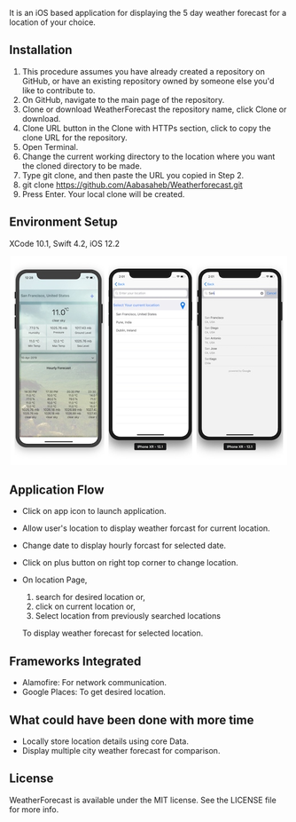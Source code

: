 It is an iOS based application for displaying the 5 day weather forecast for a location of your choice.

## Installation

1. This procedure assumes you have already created a repository on GitHub, or have an existing repository owned by someone else you'd like to contribute to.
2. On GitHub, navigate to the main page of the repository.
3. Clone or download WeatherForecast the repository name, click Clone or download.
4. Clone URL button in the Clone with HTTPs section, click to copy the clone URL for the repository.
5. Open Terminal.
6. Change the current working directory to the location where you want the cloned directory to be made.
7. Type git clone, and then paste the URL you copied in Step 2.
8. git clone https://github.com/Aabasaheb/Weatherforecast.git
9. Press Enter. Your local clone will be created.

## Environment Setup

XCode 10.1,
Swift 4.2,
iOS 12.2

<p align="center">
  <img src="https://github.com/Aabasaheb/WeatherForecast/blob/master/Weather%20Screenshots/weatherForecastScreenshots.jpg"/>
</p>

## Application Flow

- Click on app icon to launch application.
- Allow user's location to display weather forcast for current location.
- Change date to display hourly forcast for selected date.
- Click on plus button on right top corner to change location.
- On location Page, 
    1. search for desired location or,
    2. click on current location or,
    3. Select location from previously searched locations
    
    To display weather forecast for selected location.

## Frameworks Integrated

- Alamofire: For network communication.
- Google Places: To get desired location.

## What could have been done with more time

- Locally store location details using core Data.
- Display multiple city weather forecast for comparison.

## License

WeatherForecast is available under the MIT license. See the LICENSE file for more info.
